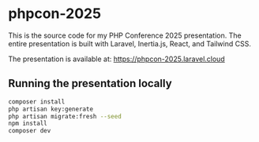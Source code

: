 # phpcon-2025

This is the source code for my PHP Conference 2025 presentation. The entire presentation is built with Laravel, Inertia.js, React, and Tailwind CSS.

The presentation is available at: https://phpcon-2025.laravel.cloud

## Running the presentation locally

```sh
composer install
php artisan key:generate
php artisan migrate:fresh --seed
npm install
composer dev
```
